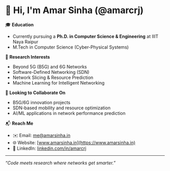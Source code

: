 # 👋 Hi, I'm Amar Sinha (@amarcrj)

🎓 **Education**
- Currently pursuing a **Ph.D. in Computer Science & Engineering** at IIIT Naya Raipur
- M.Tech in Computer Science (Cyber-Physical Systems)

🔬 **Research Interests**
- Beyond 5G (B5G) and 6G Networks
- Software-Defined Networking (SDN)
- Network Slicing & Resource Prediction
- Machine Learning for Intelligent Networking

🤝 **Looking to Collaborate On**
- B5G/6G innovation projects
- SDN-based mobility and resource optimization
- AI/ML applications in network performance prediction

📬 **Reach Me**
- ✉️ Email: [me@amarsinha.in](mailto:me@amarsinha.in)
- 🌐 Website: [www.amarsinha.in](https://www.amarsinha.in)
- 🔗 LinkedIn: [linkedin.com/in/amarcrj](https://www.linkedin.com/in/amarcrj)

---

_“Code meets research where networks get smarter.”_
